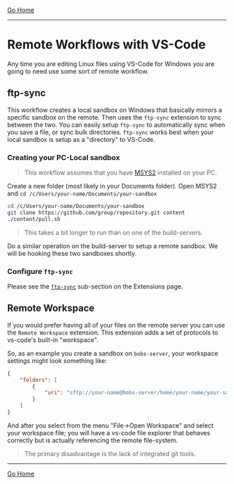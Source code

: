[Go Home](../README.md)

---

# Remote Workflows with VS-Code #

Any time you are editing Linux files using VS-Code for Windows you are going to need use some sort of remote workflow.

## ftp-sync ##

This workflow creates a local sandbox on Windows that basically mirrors a specific sandbox on the remote. Then uses the `ftp-sync` extension to sync between the two.  You can easily setup `ftp-sync` to automatically sync when you save a file, or sync bulk directories.  `ftp-sync` works best when your local sandbox is setup as a "directory" to VS-Code.

### Creating your PC-Local sandbox ###

> This workflow assumes that you have [MSYS2](VS-Code-MSYS2) installed on your PC.

Create a new folder (most likely in your Documents folder).
Open MSYS2 and `cd /c/Users/your-name/Documents/your-sandbox`

```sh
cd /c/Users/your-name/Documents/your-sandbox
git clone https://github.com/group/repository.git content
./content/pull.sh
```

> This takes a bit longer to run than on one of the build-servers.

Do a similar operation on the build-server to setup a remote sandbox.  We will be hooking these two sandboxes shortly.

### Configure `ftp-sync` ###

Please see the [`ftp-sync`](VS-Code-Extensions#ftp-sync) sub-section on the Extensions page.


## Remote Workspace ##

If you would prefer having all of your files on the remote server you can use the `Remote Workspace` extension.  This extension adds a set of protocols to vs-code's built-in "workspace".

So, as an example you create a sandbox on `bobs-server`, your workspace settings might look something like:

```json
{
    "folders": [
        {
            "uri": "sftp://your-name@bobs-server/home/your-name/your-sandbox?key=id_rsa.ppk"
        }
    ]
}
```

And after you select from the menu "File->Open Workspace" and select your workspace file; you will have a vs-code file explorer that behaves correctly but is actually referencing the remote file-system.

> The primary disadvantage is the lack of integrated git tools.


---

[Go Home](../README.md)



